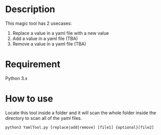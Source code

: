 # Description
This magic tool has 2 usecases:

1. Replace a value in a yaml file with a new value
2. Add a value in a yaml file (TBA)
3. Remove a value in a yaml file (TBA)

# Requirement
Python 3.x

# How to use
Locate this tool inside a folder and it will scan the whole folder inside the directory to scan all of the yaml files.
```
python3 YamlTool.py [replace|add|remove] [file1] {optional}[file2]
```

